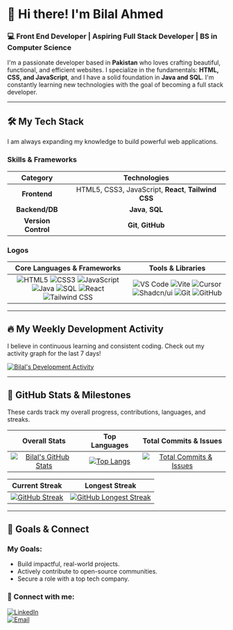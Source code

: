 # 👋 Hi there! I'm Bilal Ahmed

### 💻 Front End Developer | Aspiring Full Stack Developer | BS in Computer Science

I'm a passionate developer based in **Pakistan** who loves crafting beautiful, functional, and efficient websites. I specialize in the fundamentals: **HTML, CSS, and JavaScript**, and I have a solid foundation in **Java and SQL**. I'm constantly learning new technologies with the goal of becoming a full stack developer.

---

## 🛠️ My Tech Stack

I am always expanding my knowledge to build powerful web applications.

### Skills & Frameworks
| Category | Technologies |
| :---: | :---: |
| **Frontend** | HTML5, CSS3, JavaScript, **React**, **Tailwind CSS** |
| **Backend/DB** | **Java**, **SQL** |
| **Version Control** | **Git**, **GitHub** |

### Logos
| Core Languages & Frameworks | Tools & Libraries |
| :---: | :---: |
| ![HTML5](https://img.shields.io/badge/HTML5-E34F26?style=for-the-badge&logo=html5&logoColor=white) ![CSS3](https://img.shields.io/badge/CSS3-1572B6?style=for-the-badge&logo=css3&logoColor=white) ![JavaScript](https://img.shields.io/badge/JavaScript-F7DF1E?style=for-the-badge&logo=javascript&logoColor=black) ![Java](https://img.shields.io/badge/Java-007396?style=for-the-badge&logo=java&logoColor=white) ![SQL](https://img.shields.io/badge/SQL-4479A5?style=for-the-badge&logo=mysql&logoColor=white) ![React](https://img.shields.io/badge/React-61DAFB?style=for-the-badge&logo=react&logoColor=black) ![Tailwind CSS](https://img.shields.io/badge/Tailwind_CSS-06B6D4?style=for-the-badge&logo=tailwind-css&logoColor=white) | ![VS Code](https://img.shields.io/badge/VS_Code-007ACC?style=for-the-badge&logo=visual-studio-code&logoColor=white) ![Vite](https://img.shields.io/badge/Vite-646CFF?style=for-the-badge&logo=vite&logoColor=white) ![Cursor](https://img.shields.io/badge/Cursor-1C1F28?style=for-the-badge&logo=cursor&logoColor=white) ![Shadcn/ui](https://img.shields.io/badge/Shadcn%2Fui-000000?style=for-the-badge&logo=vercel&logoColor=white) ![Git](https://img.shields.io/badge/Git-F05032?style=for-the-badge&logo=git&logoColor=white) ![GitHub](https://img.shields.io/badge/GitHub-181717?style=for-the-badge&logo=github&logoColor=white) |

---

## 🔥 My Weekly Development Activity

I believe in continuous learning and consistent coding. Check out my activity graph for the last 7 days!

[![Bilal's Development Activity](https://github-readme-activity-graph.vercel.app/graph?username=bilal00999&bg_color=1F222E&color=F8D866&line=F8D866&point=FFFFFF&area=true&hide_border=true)](https://github.com/bilal00999)

---

## 🚀 GitHub Stats & Milestones

These cards track my overall progress, contributions, languages, and streaks.

| Overall Stats | Top Languages | Total Commits & Issues |
| :---: | :---: | :---: |
| [![Bilal's GitHub Stats](https://github-readme-stats.vercel.app/api?username=bilal00999&show_icons=true&theme=radical&hide_border=true&rank_icon=github)](https://github.com/bilal00999) | [![Top Langs](https://github-readme-stats.vercel.app/api/top-langs/?username=bilal00999&layout=compact&theme=radical&hide_border=true)](https://github.com/bilal00999) | [![Total Commits & Issues](https://github-contributor-stats.vercel.app/api?username=bilal00999&limit=5&theme=radical&hide_border=true&title_color=f8d866)](https://github.com/bilal00999) |

| Current Streak | Longest Streak |
| :---: | :---: |
| [![GitHub Streak](https://streak-stats.demolab.com/?user=bilal00999&theme=radical&hide_border=true)](https://git.io/streak-stats) | [![GitHub Longest Streak](https://streak-stats.demolab.com/?user=bilal00999&theme=radical&hide_border=true&date_format=M%20j%5B%2C%20Y%5D&mode=weekly)](https://git.io/streak-stats) |

---

## 🌟 Goals & Connect

### My Goals:
- Build impactful, real-world projects.
- Actively contribute to open-source communities.
- Secure a role with a top tech company.

### 🔗 Connect with me:
[![LinkedIn](https://img.shields.io/badge/LinkedIn-0077B5?style=for-the-badge&logo=linkedin&logoColor=white)](https://www.linkedin.com/in/bilal-ahmed-b70339292)  
[![Email](https://img.shields.io/badge/Email-D14836?style=for-the-badge&logo=gmail&logoColor=white)](mailto:bilalahmed20051@gmail.com)

